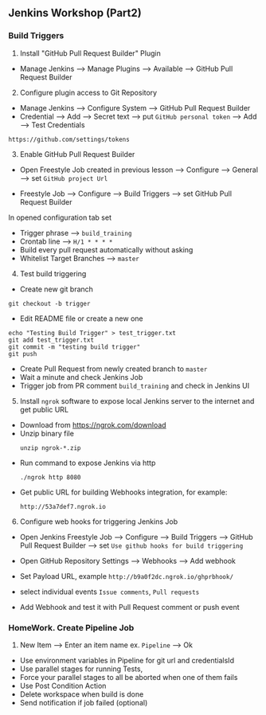 ##  Jenkins Workshop (Part2)

### Build Triggers

1. Install "GitHub Pull Request Builder" Plugin

  * Manage Jenkins --> Manage Plugins --> Available --> GitHub Pull Request Builder


2. Configure plugin access to Git Repository

  * Manage Jenkins --> Configure System --> GitHub Pull Request Builder
  * Credential --> Add --> Secret text --> put `GitHub personal token` --> Add --> Test Credentials
  ```
  https://github.com/settings/tokens
  ```

3. Enable GitHub Pull Request Builder

  * Open Freestyle Job created in previous lesson -->
  Configure --> General --> set `GitHub project Url`

  * Freestyle Job --> Configure --> Build Triggers --> set GitHub Pull Request Builder


  In opened configuration tab set

  * Trigger phrase --> `build_training`
  * Crontab line --> `H/1 * * * *`
  * Build every pull request automatically without asking
  * Whitelist Target Branches --> `master`

4. Test build triggering

  * Create new git branch
  ```
  git checkout -b trigger
  ```
  * Edit README file or create a new one
  ```
  echo "Testing Build Trigger" > test_trigger.txt
  git add test_trigger.txt
  git commit -m "testing build trigger"
  git push
  ```
  * Create Pull Request from newly created branch to `master`
  * Wait a minute and check Jenkins Job
  * Trigger job from PR comment `build_training` and check in Jenkins UI


5. Install `ngrok` software to expose local Jenkins server to the internet and get public URL

  * Download from https://ngrok.com/download
  * Unzip binary file
    ```
    unzip ngrok-*.zip
    ```
  * Run command to expose Jenkins via http
    ```
    ./ngrok http 8080
    ```
  * Get public URL for building Webhooks integration, for example:
    ```
    http://53a7def7.ngrok.io
    ```


6. Configure web hooks for triggering Jenkins Job

  *  Open Jenkins Freestyle Job --> Configure --> Build Triggers --> GitHub Pull Request Builder --> set `Use github hooks for build triggering`

  * Open GitHub Repository Settings -->
  Webhooks --> Add webhook
  * Set Payload URL, example
  `http://b9a0f2dc.ngrok.io/ghprbhook/`
  * select individual events `Issue comments`, `Pull requests`
  * Add Webhook and test it with Pull Request comment or push event

### HomeWork. Create Pipeline Job

1. New Item --> Enter an item name ex. `Pipeline` --> Ok

  * Use environment variables in Pipeline for git url and credentialsId
  * Use parallel stages for running Tests,
  * Force your parallel stages to all be aborted when one of them fails
  * Use Post Condition Action
  * Delete workspace when build is done
  * Send notification if job failed (optional)
